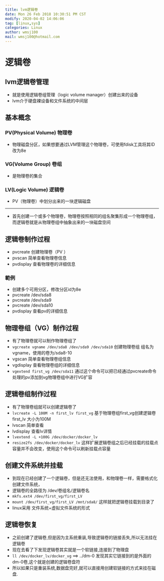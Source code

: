 ```yaml
---
title: lvm逻辑卷
date: Mon 26 Feb 2018 10:30:51 PM CST
modify: 2020-04-02 14:06:06 
tag: [linux,sys]
categories: Linux
author: wmsj100
mail: wmsj100@hotmail.com
---
```


# 逻辑卷

## lvm逻辑卷管理

- 就是使用逻辑卷组管理（logic volume manager）创建出来的设备
- lvm介于硬盘裸设备和文件系统的中间层

## 基本概念

### PV(Physical Volume) 物理卷

- 物理磁盘分区，如果想要通过LVM管理这个物理卷，可使用fdisk工具将其ID改为8e

### VG(Volume Group) 卷组

- 是物理卷的集合

### LV(Logic Volume) 逻辑卷

- PV（物理卷）中划分出来的一块逻辑磁盘

---

- 首先创建一个或多个物理卷，物理卷按照相同的组名聚集形成一个物理卷组，而逻辑卷就是从物理卷组中抽象出来的一块磁盘空间

## 逻辑卷制作过程

- pvcreate 创建物理卷（PV ）
- pvscan 简单查看物理卷信息
- pvdisplay 查看物理卷的详细信息

### 範例

- 创建多个可用分区，修改分区id为8e
- pvcreate /dev/sda8 
- pvcreate /dev/sda9 
- pvcreate /dev/sda10 
- pvdisplay 查看pv的详细信息

## 物理卷组（VG）制作过程

- 有了物理卷就可以制作物理卷组了
- `vgcreate vgname /dev/sda8 /dev/sda9 /dev/sda10` 创建物理卷组 组名为vgname，使用的卷为/sda8-10 
- vgscan 简单查看物理卷组信息
- vgdisplay 查看物理卷组的详细信息
- `vgextend first_vg /dev/sda11` 通过这个命令可以把已经通过pvcreate命令处理的pv添加到vg物理卷组中进行VG扩容

## 逻辑卷组制作过程

- 有了物理卷组就可以创建逻辑卷了
- `lvcreate -L 100M -n first_lv first_vg` 基于物理卷组first_vg创建逻辑卷first_lv 大小为100M
- lvscan 简单查看 
- lvdisplay 查看lv详情
- `lvextend -L +100G /dev/docker/docker_lv`
- `resize2fs /dev/docker/docker_lv` 这样扩展逻辑卷组之后已经挂载的挂载点容量并不会改变，使用这个命令可以刷新挂载点容量

## 创建文件系统并挂载

- 到现在已经创建了一个逻辑卷，但是还无法使用，和物理卷一样，需要格式化创建文件系统，
- 逻辑卷的全路径为 /dev/卷组名/逻辑卷名
- `mkfs.ext4 /dev/first_vg/first_LV` 
- `mount /dev/first_vg/first_LV /mnt/sda8/` 这样就把逻辑卷挂载到目录了
- linux采用 文件系统+虚拟文件系统的形式

## 逻辑卷恢复

- 之前创建了逻辑卷,但是因为主系统重装,导致逻辑卷的链接丢失,所以无法挂在逻辑卷
- 现在去看了下发现逻辑卷其实就是一个软链接,连接到了物理盘
- `ll /dev/docker_lv/docker_vg` ==> ../dm-0 发现其实它链接到的是外面的dm-0卷,这个就是创建的逻辑卷盘符
- 所以如果只是重装系统,数据盘完好,就可以直接用创建软链接的方式来挂在磁盘.
